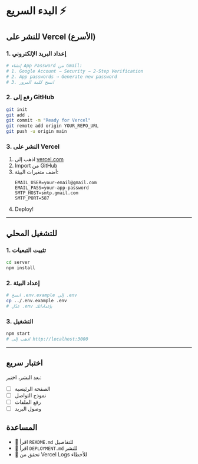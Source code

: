 # البدء السريع ⚡

## للنشر على Vercel (الأسرع)

### 1. إعداد البريد الإلكتروني
```bash
# إنشاء App Password من Gmail:
# 1. Google Account → Security → 2-Step Verification
# 2. App passwords → Generate new password
# 3. انسخ كلمة المرور
```

### 2. رفع إلى GitHub
```bash
git init
git add .
git commit -m "Ready for Vercel"
git remote add origin YOUR_REPO_URL
git push -u origin main
```

### 3. النشر على Vercel
1. اذهب إلى [vercel.com](https://vercel.com)
2. Import من GitHub
3. أضف متغيرات البيئة:
   ```
   EMAIL_USER=your-email@gmail.com
   EMAIL_PASS=your-app-password
   SMTP_HOST=smtp.gmail.com
   SMTP_PORT=587
   ```
4. Deploy!

---

## للتشغيل المحلي

### 1. تثبيت التبعيات
```bash
cd server
npm install
```

### 2. إعداد البيئة
```bash
# انسخ .env.example إلى .env
cp ../.env.example .env
# عدّل .env بإعداداتك
```

### 3. التشغيل
```bash
npm start
# اذهب إلى http://localhost:3000
```

---

## اختبار سريع

بعد النشر، اختبر:
- [ ] الصفحة الرئيسية
- [ ] نموذج التواصل
- [ ] رفع الملفات
- [ ] وصول البريد

## المساعدة
- 📖 اقرأ `README.md` للتفاصيل
- 🚀 اقرأ `DEPLOYMENT.md` للنشر
- 🐛 تحقق من Vercel Logs للأخطاء
